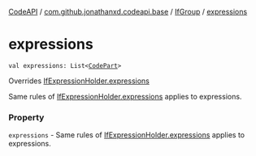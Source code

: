 [CodeAPI](../../index.md) / [com.github.jonathanxd.codeapi.base](../index.md) / [IfGroup](index.md) / [expressions](.)

# expressions

`val expressions: List<`[`CodePart`](../../com.github.jonathanxd.codeapi/-code-part/index.md)`>`

Overrides [IfExpressionHolder.expressions](../-if-expression-holder/expressions.md)

Same rules of [IfExpressionHolder.expressions](../-if-expression-holder/expressions.md) applies to expressions.

### Property

`expressions` - Same rules of [IfExpressionHolder.expressions](../-if-expression-holder/expressions.md) applies to expressions.